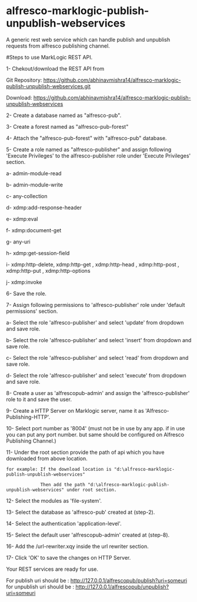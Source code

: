 alfresco-marklogic-publish-unpublish-webservices
================================================

A generic rest web service which can handle publish and unpublish requests from alfresco publishing channel.

#Steps to use MarkLogic REST API.

1- Chekout/download the REST API from 

   Git Repository: https://github.com/abhinavmishra14/alfresco-marklogic-publish-unpublish-webservices.git
   
   Download: https://github.com/abhinavmishra14/alfresco-marklogic-publish-unpublish-webservices
  
  
2- Create a database named as "alfresco-pub".

3- Create a forest named as "alfresco-pub-forest"

4- Attach the "alfresco-pub-forest" with "alfresco-pub" database.

5- Create a role named as "alfresco-publisher" and assign following 'Execute Privileges' to the alfresco-publisher role under 'Execute Privileges' section.
  
   a- admin-module-read
   
   b- admin-module-write
   
   c- any-collection
   
   d- xdmp:add-response-header
   
   e- xdmp:eval
   
   f- xdmp:document-get
   
   g- any-uri
   
   h- xdmp:get-session-field
   
   i- xdmp:http-delete, xdmp:http-get , xdmp:http-head , xdmp:http-post , xdmp:http-put , xdmp:http-options
   
   j- xdmp:invoke
     
   
6- Save the role.

7- Assign following permissions to 'alfresco-publisher' role under 'default permissions' section.

   a- Select the role 'alfresco-publisher' and select 'update' from dropdown and save role.
   
   b- Select the role 'alfresco-publisher' and select 'insert' from dropdown and save role.
   
   c- Select the role 'alfresco-publisher' and select 'read' from dropdown and save role.
   
   d- Select the role 'alfresco-publisher' and select 'execute' from dropdown and save role.
   
8- Create a user as 'alfrescopub-admin' and assign the 'alfresco-publisher' role to it and save the user.
   
9- Create a HTTP Server on Marklogic server, name it as 'Alfresco-Publishing-HTTP'.

10- Select port number as '8004' (must not be in use by any app. if in use you can put any port number. but same should be configured on Alfresco Publishing Channel.)

11- Under the root section provide the path of api which you have downloaded from above location.

    for example: If the download location is "d:\alfresco-marklogic-publish-unpublish-webservices"
    
                 Then add the path "d:\alfresco-marklogic-publish-unpublish-webservices" under root section.

12- Select the modules as 'file-system'.

13- Select the database as 'alfresco-pub' created at (step-2).

14- Select the authentication 'application-level'.

15- Select the default user 'alfrescopub-admin' created at (step-8).

16- Add the /url-rewriter.xqy inside the url rewriter section.

17- Click 'OK' to save the changes on HTTP Server.

Your REST services are ready for use.

For publish uri should be : http://127.0.0.1/alfrescopub/publish?uri=someuri
for unpublish uri should be : http://127.0.0.1/alfrescopub/unpublish?uri=someuri


